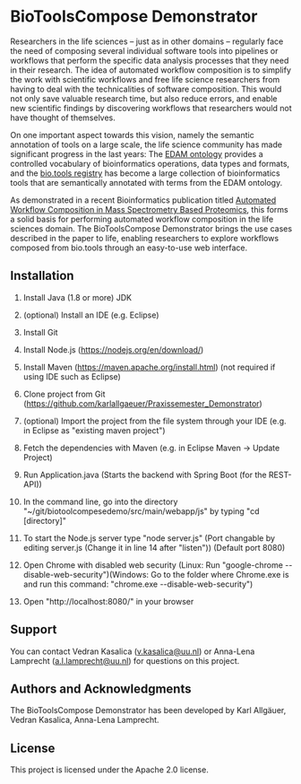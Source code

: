 # BioToolsCompose Demonstrator
Researchers in the life sciences – just as in other domains – regularly face 
the need of composing several individual software tools into pipelines or
workflows that perform the specific data analysis processes that they need in
their research. The idea of automated workflow composition is to simplify the
work with scientific workflows and free life science researchers from having to
deal with the technicalities of software composition. This would not only save
valuable research time, but also reduce errors, and enable new scientific
findings by discovering workflows that researchers would not have thought of
themselves.

On one important aspect towards this vision, namely the semantic annotation of 
tools on a large scale, the life science community has made significant progress
in the last years: The [EDAM ontology](http://edamontology.org/page) 
provides a controlled vocabulary of bioinformatics operations, data types and
formats, and the [bio.tools registry](https://bio.tools/) has become a large collection of 
bioinformatics tools that are semantically annotated with terms from the EDAM ontology. 

As demonstrated in a recent Bioinformatics publication titled [Automated Workflow
Composition in Mass Spectrometry Based Proteomics](https://academic.oup.com/bioinformatics/article/35/4/656/5060940), 
this forms a solid basis for performing automated workflow composition in the
life sciences domain. The BioToolsCompose Demonstrator brings the use cases
described in the paper to life, enabling researchers to explore workflows
composed from bio.tools through an easy-to-use web interface. 

## Installation
1. Install Java (1.8 or more) JDK

2. (optional) Install an IDE (e.g. Eclipse)

3.  Install Git

4.  Install Node.js (https://nodejs.org/en/download/)

5.  Install Maven (https://maven.apache.org/install.html) (not required if using IDE such as Eclipse)

6. Clone project from Git (https://github.com/karlallgaeuer/Praxissemester_Demonstrator)

7. (optional) Import the project from the file system through your IDE (e.g. in Eclipse as "existing maven project")

8.  Fetch the dependencies with Maven (e.g. in Eclipse Maven -> Update Project)

9.  Run Application.java (Starts the backend with Spring Boot (for the REST-API))

10.  In the command line, go into the directory "~/git/biotoolcompesedemo/src/main/webapp/js" by typing "cd [directory]"

11.  To start the Node.js server type "node server.js" (Port changable by editing server.js (Change it in line 14 after "listen")) (Default port 8080)

12. Open Chrome with disabled web security (Linux: Run "google-chrome --disable-web-security")(Windows: Go to the folder where Chrome.exe is and run this command: "chrome.exe --disable-web-security")

13. Open "http://localhost:8080/" in your browser 

## Support
You can contact Vedran Kasalica (v.kasalica@uu.nl) or Anna-Lena Lamprecht 
(a.l.lamprecht@uu.nl) for questions on this project.

## Authors and Acknowledgments
The BioToolsCompose Demonstrator has been developed by Karl Allgäuer, 
Vedran Kasalica, Anna-Lena Lamprecht.

## License
This project is licensed under the Apache 2.0 license.

